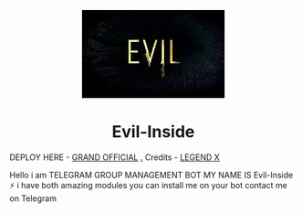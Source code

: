 

<p align="center">
  <img src="PANDITHAN/Evil-Inside.jpeg" alt="Evil-Inside Logo">
</p>
<h1 align="center">
  <b>Evil-Inside</b>
</h1>

DEPLOY HERE - [GRAND OFFICIAL](https://dashboard.heroku.com/new?button-url=https%3A%2F%2Fgithub.com%2Flegendx22%2FGRANDROBOT&template=hhttps://github.com/PANDITHAN/Evil-Inside)
[.](https://heroku.com/deploy)
Credits - [LEGEND X](https://t.me/legendx22)

Hello i am TELEGRAM GROUP MANAGEMENT BOT MY NAME IS Evil-Inside ⚡ i have both amazing modules you can install me on your bot contact me on Telegram
